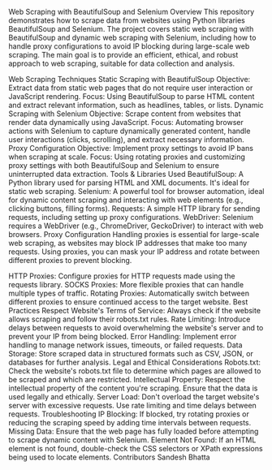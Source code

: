 Web Scraping with BeautifulSoup and Selenium
Overview
This repository demonstrates how to scrape data from websites using Python libraries BeautifulSoup and Selenium. The project covers static web scraping with BeautifulSoup and dynamic web scraping with Selenium, including how to handle proxy configurations to avoid IP blocking during large-scale web scraping. The main goal is to provide an efficient, ethical, and robust approach to web scraping, suitable for data collection and analysis.

Web Scraping Techniques
Static Scraping with BeautifulSoup
Objective: Extract data from static web pages that do not require user interaction or JavaScript rendering.
Focus: Using BeautifulSoup to parse HTML content and extract relevant information, such as headlines, tables, or lists.
Dynamic Scraping with Selenium
Objective: Scrape content from websites that render data dynamically using JavaScript.
Focus: Automating browser actions with Selenium to capture dynamically generated content, handle user interactions (clicks, scrolling), and extract necessary information.
Proxy Configuration
Objective: Implement proxy settings to avoid IP bans when scraping at scale.
Focus: Using rotating proxies and customizing proxy settings with both BeautifulSoup and Selenium to ensure uninterrupted data extraction.
Tools & Libraries Used
BeautifulSoup: A Python library used for parsing HTML and XML documents. It's ideal for static web scraping.
Selenium: A powerful tool for browser automation, ideal for dynamic content scraping and interacting with web elements (e.g., clicking buttons, filling forms).
Requests: A simple HTTP library for sending requests, including setting up proxy configurations.
WebDriver: Selenium requires a WebDriver (e.g., ChromeDriver, GeckoDriver) to interact with web browsers.
Proxy Configuration
Handling proxies is essential for large-scale web scraping, as websites may block IP addresses that make too many requests. Using proxies, you can mask your IP address and rotate between different proxies to prevent blocking.

HTTP Proxies: Configure proxies for HTTP requests made using the requests library.
SOCKS Proxies: More flexible proxies that can handle multiple types of traffic.
Rotating Proxies: Automatically switch between different proxies to ensure continued access to the target website.
Best Practices
Respect Website's Terms of Service: Always check if the website allows scraping and follow their robots.txt rules.
Rate Limiting: Introduce delays between requests to avoid overwhelming the website's server and to prevent your IP from being blocked.
Error Handling: Implement error handling to manage network issues, timeouts, or failed requests.
Data Storage: Store scraped data in structured formats such as CSV, JSON, or databases for further analysis.
Legal and Ethical Considerations
Robots.txt: Check the website's robots.txt file to determine which pages are allowed to be scraped and which are restricted.
Intellectual Property: Respect the intellectual property of the content you're scraping. Ensure that the data is used legally and ethically.
Server Load: Don't overload the target website's server with excessive requests. Use rate limiting and time delays between requests.
Troubleshooting
IP Blocking: If blocked, try rotating proxies or reducing the scraping speed by adding time intervals between requests.
Missing Data: Ensure that the web page has fully loaded before attempting to scrape dynamic content with Selenium.
Element Not Found: If an HTML element is not found, double-check the CSS selectors or XPath expressions being used to locate elements.
Contributors
Sandesh Bhatta
